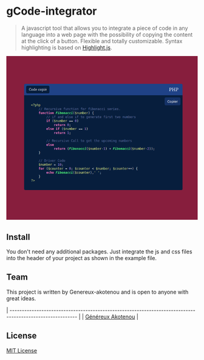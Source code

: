 # gCode-integrator 

> A javascript tool that allows you to integrate a piece of code in any language into a web page with the possibility of copying the content at the click of a button. Flexible and totally customizable. Syntax highlighting is based on [Highlight.js](http://highlightjs.org).

<img src="./docs/view1.png" alt="Screenshot"/>

## Install

You don't need any additional packages. Just integrate the js and css files into the header of your project as shown in the example file.

## Team

This project is written by Genereux-akotenou and is open to anyone with great ideas.


| --------------------------------------------------------------------------------------------------------- |
| [Généreux Akotenou](https://github.com/Genereux-akotenou)                                                              |

## License

[MIT License](./LICENSE)
